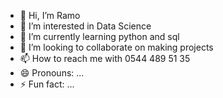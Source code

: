 - 👋 Hi, I’m Ramo
- 👀 I’m interested in Data Science
- 🌱 I’m currently learning python and sql
- 💞️ I’m looking to collaborate on making projects
- 📫 How to reach me with 0544 489 51 35
- 😄 Pronouns: ...
- ⚡ Fun fact: ...

<!---
ramofate/ramofate is a ✨ special ✨ repository because its `README.md` (this file) appears on your GitHub profile.
You can click the Preview link to take a look at your changes.
--->
